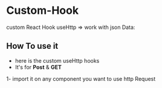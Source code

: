 # Custom-Hook
custom React Hook useHttp => work with json Data:

## **How To use it**
  - here is the custom useHttp hooks 
  - It's for **Post** & **GET**
  
  1- import it on any component you want to use http Request
